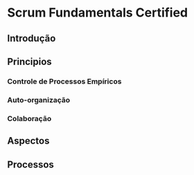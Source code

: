 # Scrum Fundamentals Certified

## Introdução

## Principios
### Controle de Processos Empíricos
### Auto-organização
### Colaboração

## Aspectos

## Processos

